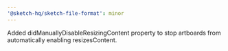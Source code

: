 ```yaml
---
'@sketch-hq/sketch-file-format': minor
---
```


Added didManuallyDisableResizingContent property to stop artboards from
automatically enabling resizesContent.
